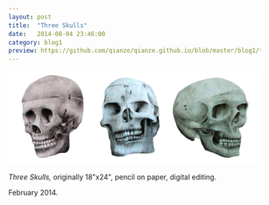 ```yaml
---
layout: post
title:  "Three Skulls"
date:   2014-08-04 23:46:00
category: blog1
preview: https://github.com/qianze/qianze.github.io/blob/master/blog1/thumbnails/blueskull.jpg
---
```


![Picture 1](https://github.com/qianze/qianze.github.io/blob/master/blog1/images/threeskulls.jpg?raw=true)

<i>Three Skulls,</i> originally 18"x24", pencil on paper, digital editing.

February 2014.
